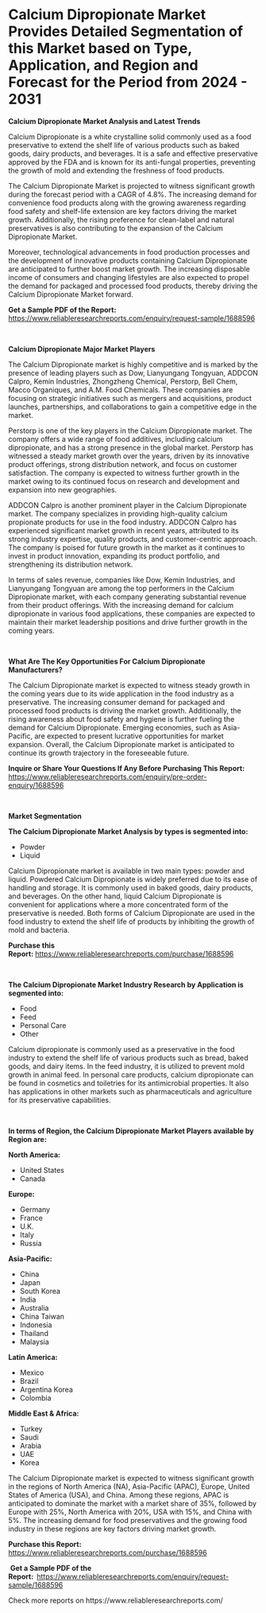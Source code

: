 <p><h1>Calcium Dipropionate Market Provides Detailed Segmentation of this Market based on Type, Application, and Region and Forecast for the Period from 2024 - 2031</h1></p><p><strong>Calcium Dipropionate Market Analysis and Latest Trends</strong></p>
<p><p>Calcium Dipropionate is a white crystalline solid commonly used as a food preservative to extend the shelf life of various products such as baked goods, dairy products, and beverages. It is a safe and effective preservative approved by the FDA and is known for its anti-fungal properties, preventing the growth of mold and extending the freshness of food products.</p><p>The Calcium Dipropionate Market is projected to witness significant growth during the forecast period with a CAGR of 4.8%. The increasing demand for convenience food products along with the growing awareness regarding food safety and shelf-life extension are key factors driving the market growth. Additionally, the rising preference for clean-label and natural preservatives is also contributing to the expansion of the Calcium Dipropionate Market.</p><p>Moreover, technological advancements in food production processes and the development of innovative products containing Calcium Dipropionate are anticipated to further boost market growth. The increasing disposable income of consumers and changing lifestyles are also expected to propel the demand for packaged and processed food products, thereby driving the Calcium Dipropionate Market forward.</p></p>
<p><strong>Get a Sample PDF of the Report:&nbsp;</strong> <a href="https://www.reliableresearchreports.com/enquiry/request-sample/1688596">https://www.reliableresearchreports.com/enquiry/request-sample/1688596</a></p>
<p>&nbsp;</p>
<p><strong>Calcium Dipropionate Major Market Players</strong></p>
<p><p>The Calcium Dipropionate market is highly competitive and is marked by the presence of leading players such as Dow, Lianyungang Tongyuan, ADDCON Calpro, Kemin Industries, Zhongzheng Chemical, Perstorp, Bell Chem, Macco Organiques, and A.M. Food Chemicals. These companies are focusing on strategic initiatives such as mergers and acquisitions, product launches, partnerships, and collaborations to gain a competitive edge in the market.</p><p>Perstorp is one of the key players in the Calcium Dipropionate market. The company offers a wide range of food additives, including calcium dipropionate, and has a strong presence in the global market. Perstorp has witnessed a steady market growth over the years, driven by its innovative product offerings, strong distribution network, and focus on customer satisfaction. The company is expected to witness further growth in the market owing to its continued focus on research and development and expansion into new geographies.</p><p>ADDCON Calpro is another prominent player in the Calcium Dipropionate market. The company specializes in providing high-quality calcium propionate products for use in the food industry. ADDCON Calpro has experienced significant market growth in recent years, attributed to its strong industry expertise, quality products, and customer-centric approach. The company is poised for future growth in the market as it continues to invest in product innovation, expanding its product portfolio, and strengthening its distribution network.</p><p>In terms of sales revenue, companies like Dow, Kemin Industries, and Lianyungang Tongyuan are among the top performers in the Calcium Dipropionate market, with each company generating substantial revenue from their product offerings. With the increasing demand for calcium dipropionate in various food applications, these companies are expected to maintain their market leadership positions and drive further growth in the coming years.</p></p>
<p>&nbsp;</p>
<p><strong>What Are The Key Opportunities For Calcium Dipropionate Manufacturers?</strong></p>
<p><p>The Calcium Dipropionate market is expected to witness steady growth in the coming years due to its wide application in the food industry as a preservative. The increasing consumer demand for packaged and processed food products is driving the market growth. Additionally, the rising awareness about food safety and hygiene is further fueling the demand for Calcium Dipropionate. Emerging economies, such as Asia-Pacific, are expected to present lucrative opportunities for market expansion. Overall, the Calcium Dipropionate market is anticipated to continue its growth trajectory in the foreseeable future.</p></p>
<p><strong>Inquire or Share Your Questions If Any Before Purchasing This Report:</strong> <a href="https://www.reliableresearchreports.com/enquiry/pre-order-enquiry/1688596">https://www.reliableresearchreports.com/enquiry/pre-order-enquiry/1688596</a></p>
<p>&nbsp;</p>
<p><strong>Market Segmentation</strong></p>
<p><strong>The Calcium Dipropionate Market Analysis by types is segmented into:</strong></p>
<p><ul><li>Powder</li><li>Liquid</li></ul></p>
<p><p>Calcium Dipropionate market is available in two main types: powder and liquid. Powdered Calcium Dipropionate is widely preferred due to its ease of handling and storage. It is commonly used in baked goods, dairy products, and beverages. On the other hand, liquid Calcium Dipropionate is convenient for applications where a more concentrated form of the preservative is needed. Both forms of Calcium Dipropionate are used in the food industry to extend the shelf life of products by inhibiting the growth of mold and bacteria.</p></p>
<p><strong>Purchase this Report:&nbsp;</strong><a href="https://www.reliableresearchreports.com/purchase/1688596">https://www.reliableresearchreports.com/purchase/1688596</a></p>
<p>&nbsp;</p>
<p><strong>The Calcium Dipropionate Market Industry Research by Application is segmented into:</strong></p>
<p><ul><li>Food</li><li>Feed</li><li>Personal Care</li><li>Other</li></ul></p>
<p><p>Calcium dipropionate is commonly used as a preservative in the food industry to extend the shelf life of various products such as bread, baked goods, and dairy items. In the feed industry, it is utilized to prevent mold growth in animal feed. In personal care products, calcium dipropionate can be found in cosmetics and toiletries for its antimicrobial properties. It also has applications in other markets such as pharmaceuticals and agriculture for its preservative capabilities.</p></p>
<p>&nbsp;</p>
<p><strong>In terms of Region, the Calcium Dipropionate Market Players available by Region are:</strong></p>
<p>
    <p> <strong> North America: </strong>
        <ul>
            <li>United States</li>
            <li>Canada</li>
        </ul>
        </p> 
    <p> <strong> Europe: </strong>
        <ul>
            <li>Germany</li>
            <li>France</li>
            <li>U.K.</li>
            <li>Italy</li>
            <li>Russia</li>
        </ul>
        </p> 
    <p> <strong> Asia-Pacific: </strong>
        <ul>
            <li>China</li>
            <li>Japan</li>
            <li>South Korea</li>
            <li>India</li>
            <li>Australia</li>
            <li>China Taiwan</li>
            <li>Indonesia</li>
            <li>Thailand</li>
            <li>Malaysia</li>
        </ul>
        </p> 
    <p> <strong> Latin America: </strong>
        <ul>
            <li>Mexico</li>
            <li>Brazil</li>
            <li>Argentina Korea</li>
            <li>Colombia</li>
        </ul>
        </p> 
    <p> <strong> Middle East & Africa: </strong>
        <ul>
            <li>Turkey</li>
            <li>Saudi</li>
            <li>Arabia</li>
            <li>UAE</li>
            <li>Korea</li>
        </ul>
    </p>
    </p>
<p><p>The Calcium Dipropionate market is expected to witness significant growth in the regions of North America (NA), Asia-Pacific (APAC), Europe, United States of America (USA), and China. Among these regions, APAC is anticipated to dominate the market with a market share of 35%, followed by Europe with 25%, North America with 20%, USA with 15%, and China with 5%. The increasing demand for food preservatives and the growing food industry in these regions are key factors driving market growth.</p></p>
<p><strong>Purchase this Report: </strong><a href="https://www.reliableresearchreports.com/purchase/1688596">https://www.reliableresearchreports.com/purchase/1688596</a></p>
<p>&nbsp;<strong>Get a Sample PDF of the Report:&nbsp;&nbsp;</strong><a href="https://www.reliableresearchreports.com/enquiry/request-sample/1688596">https://www.reliableresearchreports.com/enquiry/request-sample/1688596</a></p>
<p><strong></strong></p>
<p>Check more reports on https://www.reliableresearchreports.com/</p>